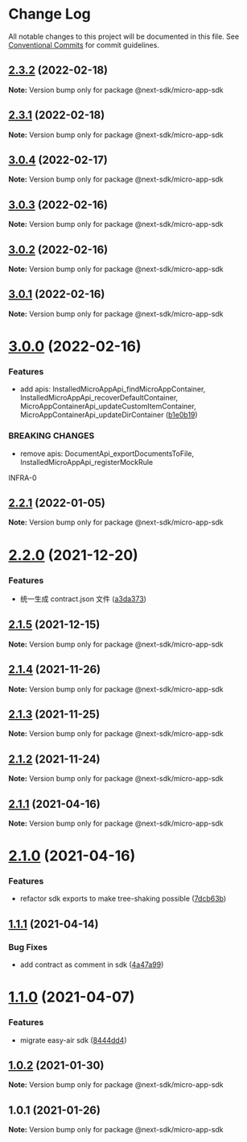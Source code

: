 # Change Log

All notable changes to this project will be documented in this file.
See [Conventional Commits](https://conventionalcommits.org) for commit guidelines.

## [2.3.2](https://github.com/easyops-cn/next-providers/compare/@next-sdk/micro-app-sdk@2.3.1...@next-sdk/micro-app-sdk@2.3.2) (2022-02-18)

**Note:** Version bump only for package @next-sdk/micro-app-sdk

## [2.3.1](https://github.com/easyops-cn/next-providers/compare/@next-sdk/micro-app-sdk@3.0.4...@next-sdk/micro-app-sdk@2.3.1) (2022-02-18)

**Note:** Version bump only for package @next-sdk/micro-app-sdk

## [3.0.4](https://github.com/easyops-cn/next-providers/compare/@next-sdk/micro-app-sdk@3.0.3...@next-sdk/micro-app-sdk@3.0.4) (2022-02-17)

**Note:** Version bump only for package @next-sdk/micro-app-sdk

## [3.0.3](https://github.com/easyops-cn/next-providers/compare/@next-sdk/micro-app-sdk@3.0.2...@next-sdk/micro-app-sdk@3.0.3) (2022-02-16)

**Note:** Version bump only for package @next-sdk/micro-app-sdk

## [3.0.2](https://github.com/easyops-cn/next-providers/compare/@next-sdk/micro-app-sdk@3.0.1...@next-sdk/micro-app-sdk@3.0.2) (2022-02-16)

**Note:** Version bump only for package @next-sdk/micro-app-sdk

## [3.0.1](https://github.com/easyops-cn/next-providers/compare/@next-sdk/micro-app-sdk@3.0.0...@next-sdk/micro-app-sdk@3.0.1) (2022-02-16)

**Note:** Version bump only for package @next-sdk/micro-app-sdk

# [3.0.0](https://github.com/easyops-cn/next-providers/compare/@next-sdk/micro-app-sdk@2.2.1...@next-sdk/micro-app-sdk@3.0.0) (2022-02-16)

### Features

- add apis: InstalledMicroAppApi_findMicroAppContainer, InstalledMicroAppApi_recoverDefaultContainer, MicroAppContainerApi_updateCustomItemContainer, MicroAppContainerApi_updateDirContainer ([b1e0b19](https://github.com/easyops-cn/next-providers/commit/b1e0b19cf82f178045f966260860304b59e8bf33))

### BREAKING CHANGES

- remove apis: DocumentApi_exportDocumentsToFile, InstalledMicroAppApi_registerMockRule

INFRA-0

## [2.2.1](https://github.com/easyops-cn/next-providers/compare/@next-sdk/micro-app-sdk@2.2.0...@next-sdk/micro-app-sdk@2.2.1) (2022-01-05)

**Note:** Version bump only for package @next-sdk/micro-app-sdk

# [2.2.0](https://github.com/easyops-cn/next-providers/compare/@next-sdk/micro-app-sdk@2.1.5...@next-sdk/micro-app-sdk@2.2.0) (2021-12-20)

### Features

- 统一生成 contract.json 文件 ([a3da373](https://github.com/easyops-cn/next-providers/commit/a3da3737b40db2c347bc2fd3b2d23c9beb1673a7))

## [2.1.5](https://github.com/easyops-cn/next-providers/compare/@next-sdk/micro-app-sdk@2.1.4...@next-sdk/micro-app-sdk@2.1.5) (2021-12-15)

**Note:** Version bump only for package @next-sdk/micro-app-sdk

## [2.1.4](https://github.com/easyops-cn/next-providers/compare/@next-sdk/micro-app-sdk@2.1.3...@next-sdk/micro-app-sdk@2.1.4) (2021-11-26)

**Note:** Version bump only for package @next-sdk/micro-app-sdk

## [2.1.3](https://github.com/easyops-cn/next-providers/compare/@next-sdk/micro-app-sdk@2.1.2...@next-sdk/micro-app-sdk@2.1.3) (2021-11-25)

**Note:** Version bump only for package @next-sdk/micro-app-sdk

## [2.1.2](https://github.com/easyops-cn/next-providers/compare/@next-sdk/micro-app-sdk@2.1.1...@next-sdk/micro-app-sdk@2.1.2) (2021-11-24)

**Note:** Version bump only for package @next-sdk/micro-app-sdk

## [2.1.1](https://github.com/easyops-cn/next-providers/compare/@next-sdk/micro-app-sdk@2.1.0...@next-sdk/micro-app-sdk@2.1.1) (2021-04-16)

**Note:** Version bump only for package @next-sdk/micro-app-sdk

# [2.1.0](https://github.com/easyops-cn/next-providers/compare/@next-sdk/micro-app-sdk@1.1.1...@next-sdk/micro-app-sdk@2.1.0) (2021-04-16)

### Features

- refactor sdk exports to make tree-shaking possible ([7dcb63b](https://github.com/easyops-cn/next-providers/commit/7dcb63bad6a7e6357c1c14ce9cf3ff9152c0c632))

## [1.1.1](https://github.com/easyops-cn/next-providers/compare/@next-sdk/micro-app-sdk@1.1.0...@next-sdk/micro-app-sdk@1.1.1) (2021-04-14)

### Bug Fixes

- add contract as comment in sdk ([4a47a99](https://github.com/easyops-cn/next-providers/commit/4a47a99b3ed7f3a366ba64121b71d9f27d07148d))

# [1.1.0](https://github.com/easyops-cn/next-providers/compare/@next-sdk/micro-app-sdk@1.0.2...@next-sdk/micro-app-sdk@1.1.0) (2021-04-07)

### Features

- migrate easy-air sdk ([8444dd4](https://github.com/easyops-cn/next-providers/commit/8444dd49781a24e06d34d1b2581299030978e1c9))

## [1.0.2](https://github.com/easyops-cn/next-providers/compare/@next-sdk/micro-app-sdk@1.0.1...@next-sdk/micro-app-sdk@1.0.2) (2021-01-30)

**Note:** Version bump only for package @next-sdk/micro-app-sdk

## 1.0.1 (2021-01-26)

**Note:** Version bump only for package @next-sdk/micro-app-sdk
